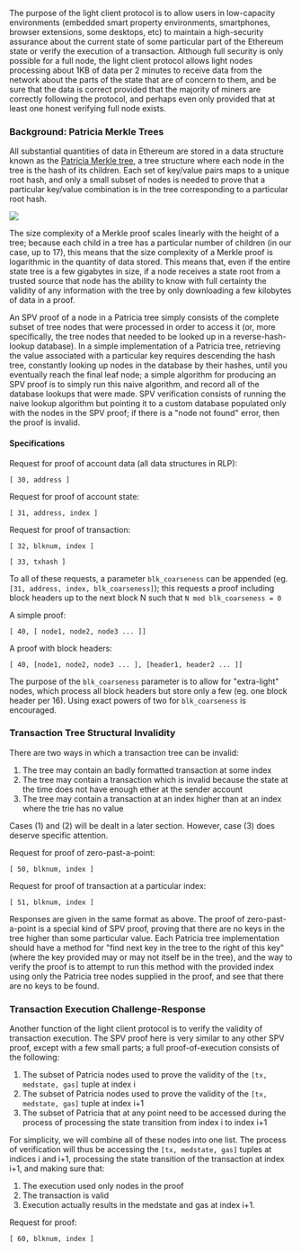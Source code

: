 The purpose of the light client protocol is to allow users in low-capacity environments (embedded smart property environments, smartphones, browser extensions, some desktops, etc) to maintain a high-security assurance about the current state of some particular part of the Ethereum state or verify the execution of a transaction. Although full security is only possible for a full node, the light client protocol allows light nodes processing about 1KB of data per 2 minutes to receive data from the network about the parts of the state that are of concern to them, and be sure that the data is correct  provided that the majority of miners are correctly following the protocol, and perhaps even only provided that at least one honest verifying full node exists.

### Background: Patricia Merkle Trees

All substantial quantities of data in Ethereum are stored in a data structure known as the [Patricia Merkle tree](https://github.com/ethereum/wiki/wiki/%5BEnglish%5D-Patricia-Tree), a tree structure where each node in the tree is the hash of its children. Each set of key/value pairs maps to a unique root hash, and only a small subset of nodes is needed to prove that a particular key/value combination is in the tree corresponding to a particular root hash.

![](http://vitalik.ca/files/spv.png)

The size complexity of a Merkle proof scales linearly with the height of a tree; because each child in a tree has a particular number of children (in our case, up to 17), this means that the size complexity of a Merkle proof is logarithmic in the quantity of data stored. This means that, even if the entire state tree is a few gigabytes in size, if a node receives a state root from a trusted source that node has the ability to know with full certainty the validity of any information with the tree by only downloading a few kilobytes of data in a proof.

An SPV proof of a node in a Patricia tree simply consists of the complete subset of tree nodes that were processed in order to access it (or, more specifically, the tree nodes that needed to be looked up in a reverse-hash-lookup database). In a simple implementation of a Patricia tree, retrieving the value associated with a particular key requires descending the hash tree, constantly looking up nodes in the database by their hashes, until you eventually reach the final leaf node; a simple algorithm for producing an SPV proof is to simply run this naive algorithm, and record all of the database lookups that were made. SPV verification consists of running the naive lookup algorithm but pointing it to a custom database populated only with the nodes in the SPV proof; if there is a "node not found" error, then the proof is invalid. 

#### Specifications

Request for proof of account data (all data structures in RLP):

    [ 30, address ]

Request for proof of account state:

    [ 31, address, index ]

Request for proof of transaction:

    [ 32, blknum, index ]

    [ 33, txhash ]

To all of these requests, a parameter `blk_coarseness` can be appended (eg. `[31, address, index, blk_coarseness]`); this requests a proof including block headers up to the next block N such that `N mod blk_coarseness = 0`

A simple proof:

    [ 40, [ node1, node2, node3 ... ]]

A proof with block headers:

    [ 40, [node1, node2, node3 ... ], [header1, header2 ... ]]

The purpose of the `blk_coarseness` parameter is to allow for "extra-light" nodes, which process all block headers but store only a few (eg. one block header per 16). Using exact powers of two for `blk_coarseness` is encouraged.

### Transaction Tree Structural Invalidity

There are two ways in which a transaction tree can be invalid:

1. The tree may contain an badly formatted transaction at some index
2. The tree may contain a transaction which is invalid because the state at the time does not have enough ether at the sender account
3. The tree may contain a transaction at an index higher than at an index where the trie has no value

Cases (1) and (2) will be dealt in a later section. However, case (3) does deserve specific attention.

Request for proof of zero-past-a-point:

    [ 50, blknum, index ]

Request for proof of transaction at a particular index:

    [ 51, blknum, index ]

Responses are given in the same format as above. The proof of zero-past-a-point is a special kind of SPV proof, proving that there are no keys in the tree higher than some particular value. Each Patricia tree implementation should have a method for "find next key in the tree to the right of this key" (where the key provided may or may not itself be in the tree), and the way to verify the proof is to attempt to run this method with the provided index using only the Patricia tree nodes supplied in the proof, and see that there are no keys to be found.

### Transaction Execution Challenge-Response

Another function of the light client protocol is to verify the validity of transaction execution. The SPV proof here is very similar to any other SPV proof, except with a few small parts; a full proof-of-execution consists of the following:

1. The subset of Patricia nodes used to prove the validity of the `[tx, medstate, gas]` tuple at index i
2. The subset of Patricia nodes used to prove the validity of the `[tx, medstate, gas]` tuple at index i+1
3. The subset of Patricia that at any point need to be accessed during the process of processing the state transition from index i to index i+1

For simplicity, we will combine all of these nodes into one list. The process of verification will thus be accessing the `[tx, medstate, gas]` tuples at indices i and i+1, processing the state transition of the transaction at index i+1, and making sure that:

1. The execution used only nodes in the proof
2. The transaction is valid
3. Execution actually results in the medstate and gas at index i+1.

Request for proof:

    [ 60, blknum, index ]